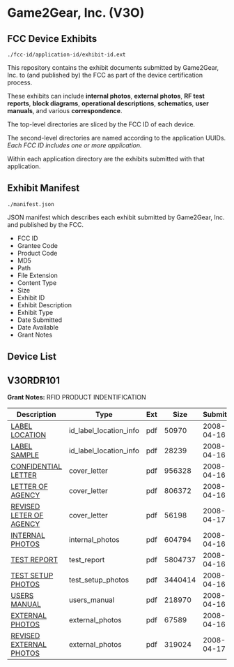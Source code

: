# Game2Gear, Inc. (V3O)
## FCC Device Exhibits

```
./fcc-id/application-id/exhibit-id.ext
```

This repository contains the exhibit documents submitted by Game2Gear, Inc. to (and published by) the FCC as part of the device certification process.

These exhibits can include **internal photos**, **external photos**, **RF test reports**, **block diagrams**, **operational descriptions**, **schematics**, **user manuals**, and various **correspondence**.

The top-level directories are sliced by the FCC ID of each device.

The second-level directories are named according to the application UUIDs. *Each FCC ID includes one or more application.*

Within each application directory are the exhibits submitted with that application. 

## Exhibit Manifest

```
./manifest.json
```

JSON manifest which describes each exhibit submitted by Game2Gear, Inc. and published by the FCC.

- FCC ID
- Grantee Code
- Product Code
- MD5
- Path
- File Extension
- Content Type
- Size
- Exhibit ID
- Exhibit Description
- Exhibit Type
- Date Submitted
- Date Available
- Grant Notes

## Device List
## V3ORDR101
**Grant Notes:** RFID PRODUCT INDENTIFICATION

| Description | Type | Ext | Size | Submitted | Available |
| ----------- | ---- | --- | ---- | --------- | --------- |
| [LABEL LOCATION](V3ORDR101/88a12523855b4964f71519295bb7e0db/928545.pdf) | id_label_location_info | pdf | 50970 | 2008-04-16 | 2008-04-16 |
| [LABEL SAMPLE](V3ORDR101/88a12523855b4964f71519295bb7e0db/928547.pdf) | id_label_location_info | pdf | 28239 | 2008-04-16 | 2008-04-16 |
| [CONFIDENTIAL LETTER](V3ORDR101/88a12523855b4964f71519295bb7e0db/928544.pdf) | cover_letter | pdf | 956328 | 2008-04-16 | 2008-04-16 |
| [LETTER OF AGENCY](V3ORDR101/88a12523855b4964f71519295bb7e0db/928548.pdf) | cover_letter | pdf | 806372 | 2008-04-16 | 2008-04-16 |
| [REVISED LETER OF AGENCY](V3ORDR101/88a12523855b4964f71519295bb7e0db/929091.pdf) | cover_letter | pdf | 56198 | 2008-04-17 | 2008-04-16 |
| [INTERNAL PHOTOS](V3ORDR101/88a12523855b4964f71519295bb7e0db/928546.pdf) | internal_photos | pdf | 604794 | 2008-04-16 | 2008-04-16 |
| [TEST REPORT](V3ORDR101/88a12523855b4964f71519295bb7e0db/928550.pdf) | test_report | pdf | 5804737 | 2008-04-16 | 2008-04-16 |
| [TEST SETUP PHOTOS](V3ORDR101/88a12523855b4964f71519295bb7e0db/928549.pdf) | test_setup_photos | pdf | 3440414 | 2008-04-16 | 2008-04-16 |
| [USERS MANUAL](V3ORDR101/88a12523855b4964f71519295bb7e0db/928543.pdf) | users_manual | pdf | 218970 | 2008-04-16 | 2008-05-31 |
| [EXTERNAL PHOTOS](V3ORDR101/88a12523855b4964f71519295bb7e0db/928542.pdf) | external_photos | pdf | 67589 | 2008-04-16 | 2008-05-31 |
| [REVISED EXTERNAL PHOTOS](V3ORDR101/88a12523855b4964f71519295bb7e0db/929090.pdf) | external_photos | pdf | 319024 | 2008-04-17 | 2008-05-31 |
